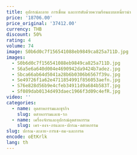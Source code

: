 ```yaml
---
title: อุปกรณ์ละลาย การเชื่อม และการดับด้วยความร้อนแบบเหนี่ยวนํา
price: '18706.00'
price_original: '37412.00'
currency: THB
discount: 50%
rating: 4
volume: 74
image: S0b6d0c7f156541088eb9849ca825a711D.jpg
images:
  - S0b6d0c7f156541088eb9849ca825a711D.jpg
  - S6a5e6a640d004e4690942da9424b7adez.jpg
  - Sbca66ab64d5041a28b6b0306b6567f39u.jpg
  - Se49726f1a62e4711854991f856053aefn.jpg
  - S76e828d56b9e4cfeb34911d9a684b583T.jpg
  - Sf089dab0134d493daec1966f3d09c4efR.jpg
video: ''
categories:
  - name: อุตสาหกรรมและธุรกิจ
    slug: ตสาหกรรมและธ-รก
  - name: เครื่องจักรและอุปกรณ์อุตสาหกรรม
    slug: เคร-องจ-กรและอ-ปกรณ-ตสาหกรรม
slug: ปกรณ-ละลาย-การเช-อม-และการด
encode: oEtKrlk
lang: th
---
```

  